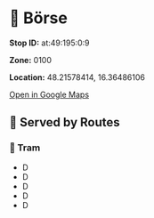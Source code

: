 # 🚉 Börse


**Stop ID:** at:49:195:0:9

**Zone:** 0100

**Location:** 48.21578414, 16.36486106

[Open in Google Maps](https://www.google.com/maps?q=48.21578414,16.36486106)

## 🚆 Served by Routes

### 🚊 Tram
- D
- D
- D
- D
- D